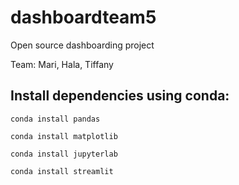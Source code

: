 # dashboardteam5
Open source dashboarding project

Team: Mari, Hala, Tiffany

## Install dependencies using conda:

`conda install pandas`

`conda install matplotlib`

`conda install jupyterlab`

`conda install streamlit`
